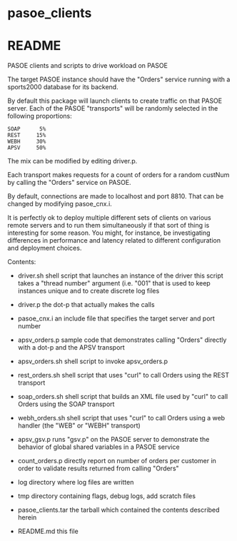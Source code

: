 # pasoe_clients

README
======

PASOE clients and scripts to drive workload on PASOE

The target PASOE instance should have the "Orders" service running with a
sports2000 database for its backend.

By default this package will launch clients to create traffic on that PASOE
server. Each of the PASOE "transports" will be randomly selected in the
following proportions:

	SOAP	  5%
	REST	 15%
	WEBH	 30%
	APSV	 50%

The mix can be modified by editing driver.p.

Each transport makes requests for a count of orders for a random custNum by
calling the "Orders" service on PASOE.

By default, connections are made to localhost and port 8810. That can be
changed by modifying pasoe_cnx.i.

It is perfectly ok to deploy multiple different sets of clients on various
remote servers and to run them simultaneously if that sort of thing is
interesting for some reason. You might, for instance, be investigating
differences in performance and latency related to different configuration
and deployment choices.


Contents:

  - driver.sh		shell script that launches an instance of the driver
			this script takes a "thread number" argument (i.e. "001"
			that is used to keep instances unique and to create
			discrete log files

  - driver.p		the dot-p that actually makes the calls

  - pasoe_cnx.i		an include file that specifies the target server and
			port number


  - apsv_orders.p	sample code that demonstrates calling "Orders" directly
			with a dot-p and the APSV transport

  - apsv_orders.sh	shell script to invoke apsv_orders.p

  - rest_orders.sh	shell script that uses "curl" to call Orders using the
			REST transport

  - soap_orders.sh	shell script that builds an XML file used by "curl" to
			call Orders using the SOAP transport

  - webh_orders.sh	shell script that uses "curl" to call Orders using a
			web handler (the "WEB" or "WEBH" transport)

  - apsv_gsv.p		runs "gsv.p" on the PASOE server to demonstrate the
			behavior of global shared variables in a PASOE service

  - count_orders.p	directly report on number of orders per customer in order
			to validate results returned from calling "Orders"

  - log			directory where log files are written

  - tmp			directory containing flags, debug logs, add scratch files

  - pasoe_clients.tar   the tarball which contained the contents described herein

  - README.md		this file
